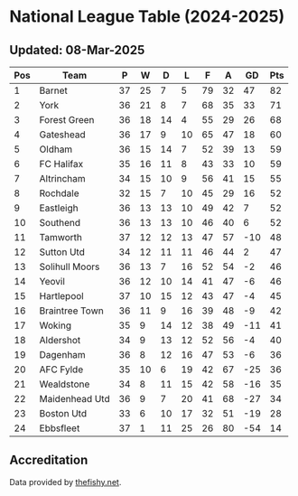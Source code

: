 # National League Table (2024-2025)
## Updated: 08-Mar-2025

| Pos | Team | P | W | D | L | F | A | GD | Pts |
| --- | --- | --- | --- | --- | --- | --- | --- | --- | --- |
| 1 | Barnet | 37 | 25 | 7 | 5 | 79 | 32 | 47 | 82 |
| 2 | York | 36 | 21 | 8 | 7 | 68 | 35 | 33 | 71 |
| 3 | Forest Green | 36 | 18 | 14 | 4 | 55 | 29 | 26 | 68 |
| 4 | Gateshead | 36 | 17 | 9 | 10 | 65 | 47 | 18 | 60 |
| 5 | Oldham | 36 | 15 | 14 | 7 | 52 | 39 | 13 | 59 |
| 6 | FC Halifax | 35 | 16 | 11 | 8 | 43 | 33 | 10 | 59 |
| 7 | Altrincham | 34 | 15 | 10 | 9 | 56 | 41 | 15 | 55 |
| 8 | Rochdale | 32 | 15 | 7 | 10 | 45 | 29 | 16 | 52 |
| 9 | Eastleigh | 36 | 13 | 13 | 10 | 49 | 42 | 7 | 52 |
| 10 | Southend | 36 | 13 | 13 | 10 | 46 | 40 | 6 | 52 |
| 11 | Tamworth | 37 | 12 | 12 | 13 | 47 | 57 | -10 | 48 |
| 12 | Sutton Utd | 34 | 12 | 11 | 11 | 46 | 44 | 2 | 47 |
| 13 | Solihull Moors | 36 | 13 | 7 | 16 | 52 | 54 | -2 | 46 |
| 14 | Yeovil | 36 | 12 | 10 | 14 | 41 | 47 | -6 | 46 |
| 15 | Hartlepool | 37 | 10 | 15 | 12 | 43 | 47 | -4 | 45 |
| 16 | Braintree Town | 36 | 11 | 9 | 16 | 39 | 48 | -9 | 42 |
| 17 | Woking | 35 | 9 | 14 | 12 | 38 | 49 | -11 | 41 |
| 18 | Aldershot | 34 | 9 | 13 | 12 | 52 | 56 | -4 | 40 |
| 19 | Dagenham | 36 | 8 | 12 | 16 | 47 | 53 | -6 | 36 |
| 20 | AFC Fylde | 35 | 10 | 6 | 19 | 42 | 67 | -25 | 36 |
| 21 | Wealdstone | 34 | 8 | 11 | 15 | 42 | 58 | -16 | 35 |
| 22 | Maidenhead Utd | 36 | 9 | 7 | 20 | 41 | 68 | -27 | 34 |
| 23 | Boston Utd | 33 | 6 | 10 | 17 | 32 | 51 | -19 | 28 |
| 24 | Ebbsfleet | 37 | 1 | 11 | 25 | 26 | 80 | -54 | 14 |

## Accreditation 

Data provided by [thefishy.net](https://www.thefishy.net/).